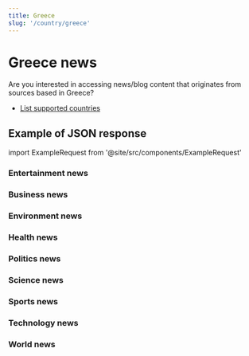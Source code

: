 ```yaml
---
title: Greece
slug: '/country/greece'
---
```


# Greece news

Are you interested in accessing news/blog content that originates from sources based in Greece?

- [List supported countries](/get-articles/countries)

## Example of JSON response

import ExampleRequest from '@site/src/components/ExampleRequest'

### Entertainment news
<ExampleRequest url="https://apitube.io/v1/news/articles?limit=2&category=news/Arts_and_Entertainment&country=gr"></ExampleRequest>

### Business news
<ExampleRequest url="https://apitube.io/v1/news/articles?limit=2&category=news/Business&country=gr"></ExampleRequest>

### Environment news
<ExampleRequest url="https://apitube.io/v1/news/articles?limit=2&category=news/Environment&country=gr"></ExampleRequest>

### Health news
<ExampleRequest url="https://apitube.io/v1/news/articles?limit=2&category=news/Health&country=gr"></ExampleRequest>

### Politics news
<ExampleRequest url="https://apitube.io/v1/news/articles?limit=2&category=news/Politics&country=gr"></ExampleRequest>

### Science news
<ExampleRequest url="https://apitube.io/v1/news/articles?limit=2&category=news/Science&country=gr"></ExampleRequest>

### Sports news
<ExampleRequest url="https://apitube.io/v1/news/articles?limit=2&category=news/Sports&country=gr"></ExampleRequest>

### Technology news
<ExampleRequest url="https://apitube.io/v1/news/articles?limit=2&category=news/Technology&country=gr"></ExampleRequest>

### World news
<ExampleRequest url="https://apitube.io/v1/news/articles?limit=2&category=news/World&country=gr"></ExampleRequest>
